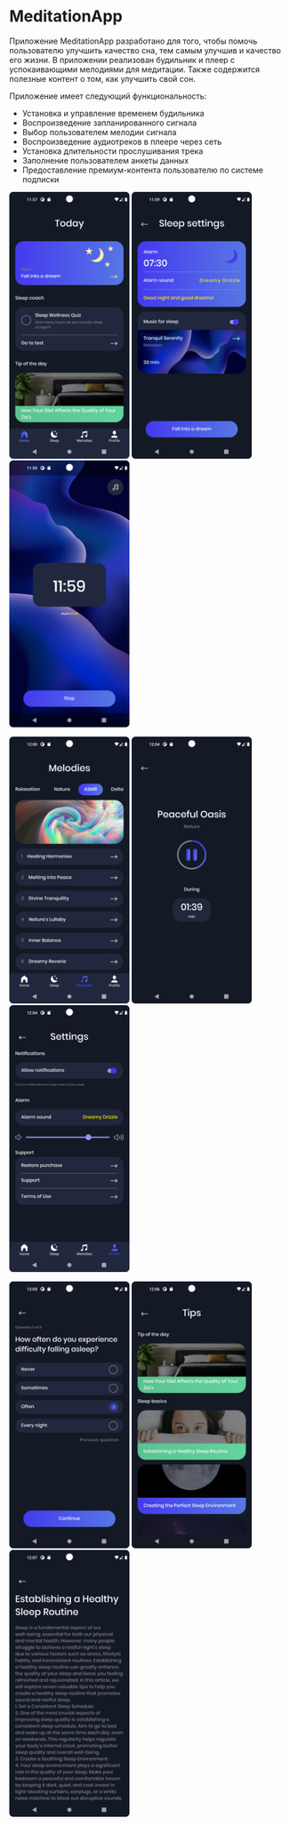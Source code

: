 # MeditationApp

Приложение MeditationApp разработано для того, чтобы помочь пользователю улучшить качество сна, тем самым улучшив и качество его жизни. В приложении реализован будильник и плеер с успокаивающими мелодиями для медитации. Также содержится полезные контент о том, как улучшить свой сон.

Приложение имеет следующий функциональность:
  - Установка и управление временем будильника
  - Воспроизведение запланированного сигнала
  - Выбор пользователем мелодии сигнала
  - Воспроизведение аудиотреков в плеере через сеть
  - Установка длительности прослушивания трека 
  - Заполнение пользователем анкеты данных
  - Предоставление премиум-контента пользователю по системе подписки

<img src="MeditationAppScreenshots/Screenshot_1.png" alt="Alt Text" width="216" height="480">    <img src="MeditationAppScreenshots/Screenshot_2.png" alt="Alt Text" width="216" height="480">    <img src="MeditationAppScreenshots/Screenshot_3.png" alt="Alt Text" width="216" height="480"> 

<img src="MeditationAppScreenshots/Screenshot_4.png" alt="Alt Text" width="216" height="480">  <img src="MeditationAppScreenshots/Screenshot_5.png" alt="Alt Text" width="216" height="480">  <img src="MeditationAppScreenshots/Screenshot_6.png" alt="Alt Text" width="216" height="480">

<img src="MeditationAppScreenshots/Screenshot_7.png" alt="Alt Text" width="216" height="480">  <img src="MeditationAppScreenshots/Screenshot_8.png" alt="Alt Text" width="216" height="480">  <img src="MeditationAppScreenshots/Screenshot_9.png" alt="Alt Text" width="216" height="480">

